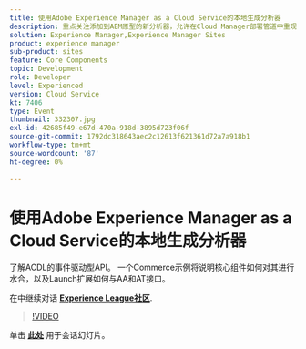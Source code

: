 ```yaml
---
title: 使用Adobe Experience Manager as a Cloud Service的本地生成分析器
description: 重点关注添加到AEM原型的新分析器，允许在Cloud Manager部署管道中重现将在本地完成的验证。
solution: Experience Manager,Experience Manager Sites
product: experience manager
sub-product: sites
feature: Core Components
topic: Development
role: Developer
level: Experienced
version: Cloud Service
kt: 7406
type: Event
thumbnail: 332307.jpg
exl-id: 42685f49-e67d-470a-918d-3895d723f06f
source-git-commit: 1792dc318643aec2c12613f621361d72a7a918b1
workflow-type: tm+mt
source-wordcount: '87'
ht-degree: 0%

---
```


# 使用Adobe Experience Manager as a Cloud Service的本地生成分析器

了解ACDL的事件驱动型API。 一个Commerce示例将说明核心组件如何对其进行水合，以及Launch扩展如何与AA和AT接口。

在中继续对话 **[Experience League社区](https://adobe.ly/36Yd3v6)**.

>[!VIDEO](https://video.tv.adobe.com/v/332307/?quality=12&learn=on&hidetitle=true)

单击 **[此处](/help/adobe-developers-live/assets/local-build-analyzers-aemcs.pdf)** 用于会话幻灯片。
